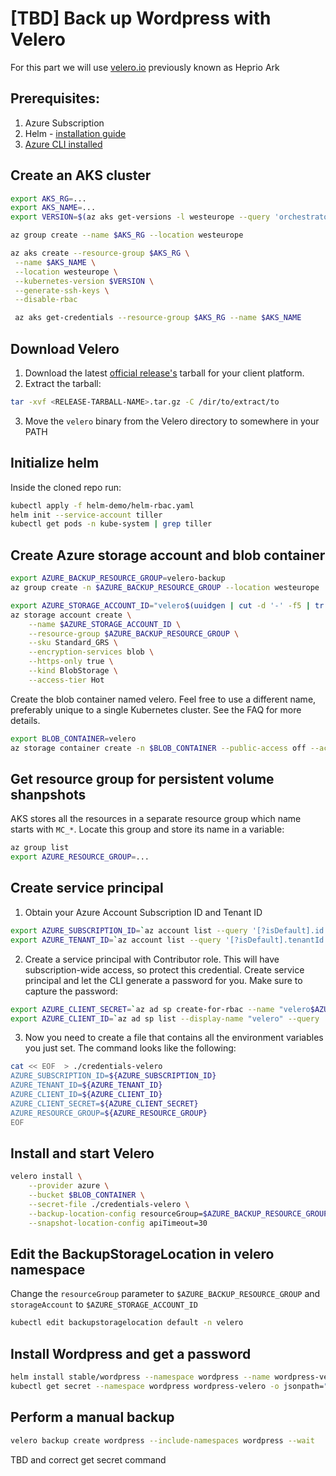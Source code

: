 # [TBD] Back up Wordpress with Velero
For this part we will use [velero.io](https://velero.io) previously known as Heprio Ark
## Prerequisites:

1. Azure Subscription
2. Helm - [installation guide](https://helm.sh/docs/using_helm/#installing-helm)
3. [Azure CLI installed](https://docs.microsoft.com/en-us/cli/azure/install-azure-cli?view=azure-cli-latest)

## Create an AKS cluster

```bash
export AKS_RG=...
export AKS_NAME=...
export VERSION=$(az aks get-versions -l westeurope --query 'orchestrators[-1].orchestratorVersion' -o tsv)

az group create --name $AKS_RG --location westeurope
```

```bash
az aks create --resource-group $AKS_RG \
 --name $AKS_NAME \
 --location westeurope \
 --kubernetes-version $VERSION \
 --generate-ssh-keys \
 --disable-rbac

 az aks get-credentials --resource-group $AKS_RG --name $AKS_NAME
```

## Download Velero

1. Download the latest [official release's](https://github.com/heptio/velero/releases) tarball for your client platform.
2. Extract the tarball:
```bash
tar -xvf <RELEASE-TARBALL-NAME>.tar.gz -C /dir/to/extract/to
```
3. Move the `velero` binary from the Velero directory to somewhere in your PATH

## Initialize helm
Inside the cloned repo run:
```bash
kubectl apply -f helm-demo/helm-rbac.yaml
helm init --service-account tiller
kubectl get pods -n kube-system | grep tiller
```

## Create Azure storage account and blob container

```bash
export AZURE_BACKUP_RESOURCE_GROUP=velero-backup
az group create -n $AZURE_BACKUP_RESOURCE_GROUP --location westeurope

export AZURE_STORAGE_ACCOUNT_ID="velero$(uuidgen | cut -d '-' -f5 | tr '[A-Z]' '[a-z]')"
az storage account create \
    --name $AZURE_STORAGE_ACCOUNT_ID \
    --resource-group $AZURE_BACKUP_RESOURCE_GROUP \
    --sku Standard_GRS \
    --encryption-services blob \
    --https-only true \
    --kind BlobStorage \
    --access-tier Hot
```
Create the blob container named velero. Feel free to use a different name, preferably unique to a single Kubernetes cluster. See the FAQ for more details.

```bash
export BLOB_CONTAINER=velero
az storage container create -n $BLOB_CONTAINER --public-access off --account-name $AZURE_STORAGE_ACCOUNT_ID
```
## Get resource group for persistent volume shanpshots

AKS stores all the resources in a separate resource group which name starts with `MC_*`. Locate this group and store its name in a variable:
```bash
az group list
export AZURE_RESOURCE_GROUP=...
```

## Create service principal

1. Obtain your Azure Account Subscription ID and Tenant ID
```bash
export AZURE_SUBSCRIPTION_ID=`az account list --query '[?isDefault].id' -o tsv`
export AZURE_TENANT_ID=`az account list --query '[?isDefault].tenantId' -o tsv`
```
2. Create a service principal with Contributor role. This will have subscription-wide access, so protect this credential. Create service principal and let the CLI generate a password for you. Make sure to capture the password:

```bash
export AZURE_CLIENT_SECRET=`az ad sp create-for-rbac --name "velero$AZURE_STORAGE_ACCOUNT_ID" --role "Contributor" --query 'password' -o tsv`
export AZURE_CLIENT_ID=`az ad sp list --display-name "velero" --query '[0].appId' -o tsv`
```

3. Now you need to create a file that contains all the environment variables you just set. The command looks like the following:

```bash
cat << EOF  > ./credentials-velero
AZURE_SUBSCRIPTION_ID=${AZURE_SUBSCRIPTION_ID}
AZURE_TENANT_ID=${AZURE_TENANT_ID}
AZURE_CLIENT_ID=${AZURE_CLIENT_ID}
AZURE_CLIENT_SECRET=${AZURE_CLIENT_SECRET}
AZURE_RESOURCE_GROUP=${AZURE_RESOURCE_GROUP}
EOF
```
## Install and start Velero

```bash
velero install \
    --provider azure \
    --bucket $BLOB_CONTAINER \
    --secret-file ./credentials-velero \
    --backup-location-config resourceGroup=$AZURE_BACKUP_RESOURCE_GROUP,storageAccount=$AZURE_STORAGE_ACCOUNT_ID \
    --snapshot-location-config apiTimeout=30
```
## Edit the BackupStorageLocation in velero namespace
Change the `resourceGroup` parameter to `$AZURE_BACKUP_RESOURCE_GROUP` and `storageAccount` to `$AZURE_STORAGE_ACCOUNT_ID`
```bash
kubectl edit backupstoragelocation default -n velero
```

## Install Wordpress and get a password

```bash
helm install stable/wordpress --namespace wordpress --name wordpress-velero
kubectl get secret --namespace wordpress wordpress-velero -o jsonpath="{.data.wordpress-password}" | base64 --decode
```
## Perform a manual backup

```bash
velero backup create wordpress --include-namespaces wordpress --wait
```
TBD and correct get secret command
